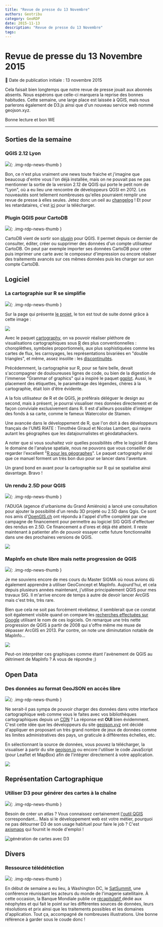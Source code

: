 ```yaml
---
title: "Revue de presse du 13 Novembre"
authors: Geotribu
category: GeoRDP
date: 2015-11-13
description: "Revue de presse du 13 Novembre"
tags:
---
```


# Revue de presse du 13 Novembre 2015


:calendar: Date de publication initiale : 13 novembre 2015

Cela faisait bien longtemps que notre revue de presse jouait aux abonnés absents. Nous espérons que celle-ci marquera la reprise des bonnes habitudes. Cette semaine, une large place est laissée à QGIS, mais nous parlerons également de D3.js ainsi que d'un nouveau service web nommé geojson.xyz.

Bonne lecture et bon WE

----

## Sorties de la semaine


### QGIS 2.12 Lyon

![](https://web.archive.org/web/20170304025316im_/https://cdn.geotribu.fr/img/logos-icones/logiciels_librairies/qgis.png){: .img-rdp-news-thumb }

Bon, ce n'est plus vraiment une news toute fraiche et j'imagine que beaucoup d'entre vous l'on déjà installée, mais on ne pouvait pas ne pas mentionner la sortie de la version 2.12 de QGIS qui porte le petit nom de "Lyon", où a eu lieu une rencontre de développeurs QGSI en 2012. Les nouveautés sont tellement nombreuses qu'elles pourraient remplir une revue de presse à elles seules. Jetez donc un oeil au [changelog](https://web.archive.org/web/20170304025316/http://qgis.org/en/site/forusers/visualchangelog212/index.html) ! Et pour les retardataires, c'est [ici](https://web.archive.org/web/20170304025316/http://qgis.org/en/site/forusers/download.html) pour la télécharger.


### Plugin QGIS pour CartoDB

![](https://web.archive.org/web/20170304025316im_/https://cdn.geotribu.fr/img/logos-icones/logiciels_librairies/carto_db.png){: .img-rdp-news-thumb }

CartoDB vient de sortir son [plugin](https://web.archive.org/web/20170304025316/http://blog.cartodb.com/qgis-plugin/) pour QGIS. Il permet depuis ce dernier de consulter, éditer, créer ou supprimer des données d'un compte utilisateur CartoDB. On peut par exemple importer ses données CartoDB pour créer puis imprimer une carte avec le composeur d'impression ou encore réaliser des traitements avancés sur ces mêmes données puis les charger sur son compte CartoDB.



## Logiciel


### La cartographie sur R se simplifie

![](https://web.archive.org/web/20170304025316im_/https://cdn.geotribu.fr/img/articles-blog-rdp/logiciels/R/R.png){: .img-rdp-news-thumb }

Sur la page qui présente [le projet](https://web.archive.org/web/20170304025316/http://rgeomatic.hypotheses.org/659), le ton est tout de suite donné grâce à cette image :


[![](https://web.archive.org/web/20170304025316im_/https://cdn.geotribu.fr/img/articles-blog-rdp/cartocomp.png)](https://web.archive.org/web/20170304025316/http://rgeomatic.hypotheses.org/659)


Avec le paquet [cartography](https://web.archive.org/web/20170304025316/https://elementr.hypotheses.org/284), on va pouvoir réaliser pléthore de visualisations cartographiques sous [R](https://web.archive.org/web/20170304025316/https://fr.wikipedia.org/wiki/R_(langage_de_programmation_et_environnement_statistique)) des plus conventionnelles : choroplèthes, symboles proportionnels, aux plus sophistiquées comme les cartes de flux, les carroyages, les représentations bivariées en "double triangles", et même, assez insolite : les [discontinuités](https://web.archive.org/web/20170304025316/http://f.hypotheses.org/wp-content/blogs.dir/1909/files/2015/10/disc.png).


Précédemment, la cartographie sur R, pour se faire belle, devait s'accompagner de douloureuses lignes de code, ou bien de la digestion de l'immense "Grammar of graphics" qui a inspiré le paquet [ggplot](https://web.archive.org/web/20170304025316/https://en.wikipedia.org/wiki/Ggplot2). Aussi, le placement des étiquettes, le paramétrage des légendes, chères à la cartographie, était loin d'être évidente.


A la fois utilisateur de R et de QGIS, je préférais déléguer le design au second, mais à présent, je pourrai visualiser mes données directement et de façon conviviale exclusivement dans R. Il est d'ailleurs possible d'intégrer des fonds à sa carte, comme le fameux Watercolor de Stamen.


Une avancée dans le développement de R, que l'on doit à des développeurs français de l'UMS RIATE : Timothée Giraud et Nicolas Lambert, qui ravira autant les géographes que les datajournalistes et géodatahackers.


A noter que si vous souhaitez voir quelles possibilités offre le logiciel R dans le domaine de l'analyse spatiale, nous ne pouvons que vous conseiller de regarder l'excellent "[R pour les géographes](https://web.archive.org/web/20170304025316/http://elementr.parisgeo.cnrs.fr/)". Le paquet cartography ainsi que ce manuel forment un très bon duo pour se lancer dans l'aventure.


Un grand bond en avant pour la cartographie sur R qui se spatialise ainsi davantage. Bravo !





### Un rendu 2.5D pour QGIS

![](https://web.archive.org/web/20170304025316im_/https://cdn.geotribu.fr/img/logos-icones/logiciels_librairies/qgis.png){: .img-rdp-news-thumb }

l'ADUGA (agence d'urbanisme du Grand Amiénois) a lancé une consultation pour ajouter la possibilité d'un rendu 3D projeté ou 2.5D dans Qgis. Ce sont nos amis d'[OpenGIS.ch](https://web.archive.org/web/20170304025316/http://www.opengis.ch/) ont répondu à l'appel d'offre complèté par une campagne de financement pour permettre au logiciel SIG QGIS d'effectuer des rendus en 2.5D. Ce financement a d'ores et déjà été atteint. Il reste maintenant à patienter afin de pouvoir essayer cette future fonctionnalité dans une des prochaines versions de QGIS.


[![](https://web.archive.org/web/20170304025316im_/http://www.opengis.ch/wp-content/uploads/2015/10/title.png)](https://web.archive.org/web/20170304025316/http://www.opengis.ch/2015/11/02/qgis-crowdfunding-2-5d-rendering/)


### MapInfo en chute libre mais nette progression de QGIS

![](https://web.archive.org/web/20170304025316im_/https://cdn.geotribu.fr/img/internal/icons-rdp-news/world.png){: .img-rdp-news-thumb }

Je me souviens encore de mes cours du Master SIGMA où nous avions dû également apprendre à utiliser GeoConcept et MapInfo. Aujourd'hui, et cela depuis plusieurs années maintenant, j'utilise principalement QGIS pour mes travaux SIG. Il m'arrive encore de temps à autre de devoir lancer ArcGIS mais c'est très, très rare.


Bien que cela ne soit pas forcément révélateur, il semblerait que ce constat soit également visible quand on compare les [recherches effectuées sur Google](https://web.archive.org/web/20170304025316/https://www.google.fr/trends/explore#q=Qgis%2C%20Arcgis%2C%20GeoConcept&geo=FR&cmpt=q&tz=Etc%2FGMT-4) utilisant le nom de ces logiciels. On remarque une très nette progression de QGIS à partir de 2008 qui s'offre même me muxe de dépasser ArcGIS en 2013. Par contre, on note une diminutation notable de MapInfo...


![](https://web.archive.org/web/20170304025316im_/https://cdn.geotribu.fr/img/articles-blog-rdp/capture-ecran/comparatif_sig_logiciel.png)


Peut-on interpréter ces graphiques comme étant l'avènement de QGIS au détriment de MapInfo ? À vous de répondre ;)



## Open Data


### Des données au format GeoJSON en accès libre

![](https://web.archive.org/web/20170304025316im_/https://cdn.geotribu.fr/img/internal/icons-rdp-news/world.png){: .img-rdp-news-thumb }

Ne serait-il pas sympa de pouvoir charger des données dans votre interface cartographique web comme vous le faites avec vos bibliothèques cartographiques depuis un [CDN](https://web.archive.org/web/20170304025316/https://fr.wikipedia.org/wiki/Content_delivery_network) ? La réponse est **OUI** bien évidemment. C'est cette idée que les développeurs du site [geojson.xyz](https://web.archive.org/web/20170304025316/http://geojson.xyz/) ont décidé d'appliquer en proposant un très grand nombre de jeux de données comme les limites administratives des pays, un graticule à différentes échelles, etc.


En sélectionnant la source de données, vous pouvez la télécharger, la visualiser à partir du site [geojson.io](https://web.archive.org/web/20170304025316/http://geojson.io/) ou encore l'utiliser le code JavaScript (pour Leaflet et MapBox) afin de l'intégrer directement à votre application.


![](https://web.archive.org/web/20170304025316im_/https://cdn.geotribu.fr/img/articles-blog-rdp/capture-ecran/geojsonXYZ.png)



## Représentation Cartographique


### Utiliser D3 pour générer des cartes à la chaîne

![](https://web.archive.org/web/20170304025316im_/https://cdn.geotribu.fr/img/internal/icons-rdp-news/world.png){: .img-rdp-news-thumb }

Besoin de créer un atlas ? Vous connaissez certainement [l'outil QGIS](https://web.archive.org/web/20170304025316/http://docs.qgis.org/2.8/fr/docs/user_manual/print_composer/print_composer.html#atlas-generation) correspondant... Mais si le développement web est votre métier, pourquoi ne pas détourner D3 de son usage habituel pour faire le job ? C'est [axismaps](https://web.archive.org/web/20170304025316/http://www.axismaps.com/blog/2015/09/d3-web-maps-for-static-cartography-production/) qui fournit le mode d'emploi !


![génération de cartes avec D3](https://web.archive.org/web/20170304025316im_/https://cdn.geotribu.fr/img/articles-blog-rdp/webmapping/d3-static-map.jpg "génération de cartes avec D3")



## Divers


### Ressource télédétéction

![](https://web.archive.org/web/20170304025316im_/https://cdn.geotribu.fr/img/logos-icones/divers/satellite_0.png){: .img-rdp-news-thumb }

En début de semaine a eu lieu, à Washington DC, le [SatSummit](https://web.archive.org/web/20170304025316/https://satsummit.io/), une conférence réunissant les acteurs du monde de l'imagerie satellitaire. À cette occasion, la Banque Mondiale publie ce [récapitulatif ](https://web.archive.org/web/20170304025316/https://satsummit.github.io/landscape/)dédié aux néophytes et qui fait le point sur les différentes sources de données, leurs résolutions et prix ainsi que les traitements possibles et les domaines d'application. Tout ça, accompagné de nombreuses illustrations. Une bonne référence à garder sous le coude donc !
